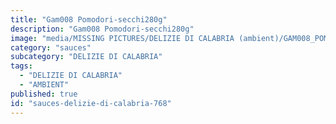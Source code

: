 ```yaml
---
title: "Gam008 Pomodori-secchi280g"
description: "Gam008 Pomodori-secchi280g"
image: "media/MISSING PICTURES/DELIZIE DI CALABRIA (ambient)/GAM008_POMODORI-SECCHI280g.jpg"
category: "sauces"
subcategory: "DELIZIE DI CALABRIA"
tags:
  - "DELIZIE DI CALABRIA"
  - "AMBIENT"
published: true
id: "sauces-delizie-di-calabria-768"
---
```

